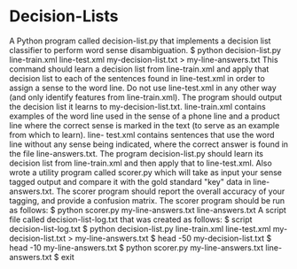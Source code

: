 # Decision-Lists
A Python program called decision-list.py that implements a decision list classifier to perform word sense disambiguation. 
$ python decision-list.py line-train.xml line-test.xml my-decision-list.txt > my-line-answers.txt
This command should learn a decision list from line-train.xml and apply that decision list to each of the sentences found in line-test.xml in order to assign a sense to the word line. Do not use line-test.xml in any other way (and only identify features from line-train.xml). The program should output the decision list it learns to my-decision-list.txt. 
line-train.xml contains examples of the word line used in the sense of a phone line and a product line where the correct sense is marked in the text (to serve as an example from which to learn). line- test.xml contains sentences that use the word line without any sense being indicated, where the correct answer is found in the file line-answers.txt. 
The program decision-list.py should learn its decision list from line-train.xml and then apply that to line-test.xml.
Also wrote a utility program called scorer.py which will take as input your sense tagged output and compare it with the gold standard "key" data in line-answers.txt. The scorer program should report the overall accuracy of your tagging, and provide a confusion matrix.
The scorer program should be run as follows:
$ python scorer.py my-line-answers.txt line-answers.txt
A script file called decision-list-log.txt that was created as follows:
$ script decision-list-log.txt
$ python decision-list.py line-train.xml line-test.xml my-decision-list.txt > my-line-answers.txt
$ head -50 my-decision-list.txt
$ head -10 my-line-answers.txt
$ python scorer.py my-line-answers.txt line-answers.txt
$ exit
